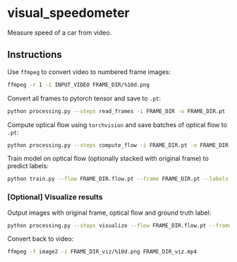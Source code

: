# visual_speedometer

Measure speed of a car from video.

## Instructions

Use `ffmpeg` to convert video to numbered frame images:

```bash
ffmpeg -r 1 -i INPUT_VIDEO FRAME_DIR/%10d.png
```

Convert all frames to pytorch tensor and save to `.pt`:

```bash
python processing.py --steps read_frames -i FRAME_DIR -o FRAME_DIR.pt
```

Compute optical flow using `torchvision` and save batches of optical flow to `.pt`:

```bash
python processing.py --steps compute_flow -i FRAME_DIR.pt -o FRAME_DIR.flow.pt
```

Train model on optical flow (optionally stacked with original frame) to predict labels:

```bash
python train.py --flow FRAME_DIR.flow.pt --frame FRAME_DIR.pt --labels LABELS.txt
```

### [Optional] Visualize results

Output images with original frame, optical flow and ground truth label:

```bash
python processing.py --steps visualize --flow FRAME_DIR.flow.pt --frame FRAME_DIR.pt --labels LABELS.txt -o FRAME_DIR_viz
```

Convert back to video:

```bash
ffmpeg -f image2 -i FRAME_DIR_viz/%10d.png FRAME_DIR_viz.mp4
```